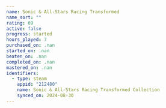 ```yaml
---
name: Sonic & All-Stars Racing Transformed
name_sort: ""
rating: 69
active: false
progress: started
hours_played: 7
purchased_on: .nan
started_on: .nan
beaten_on: .nan
completed_on: .nan
mastered_on: .nan
identifiers:
  - type: steam
    appid: "212480"
    name: Sonic & All-Stars Racing Transformed Collection
    synced_on: 2024-08-30
---
```

